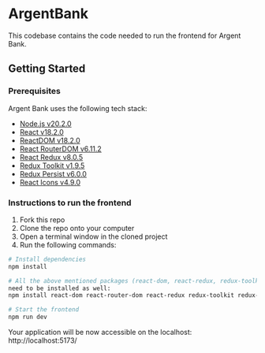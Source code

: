 # ArgentBank

This codebase contains the code needed to run the frontend for Argent Bank.

## Getting Started

### Prerequisites

Argent Bank uses the following tech stack:

- [Node.js v20.2.0](https://nodejs.org/en/)
- [React v18.2.0](https://react.dev/)
- [ReactDOM v18.2.0](https://react.dev/reference/react-dom)
- [React RouterDOM v6.11.2](https://reactrouter.com/en/main)
- [React Redux v8.0.5](https://react-redux.js.org/)
- [Redux Toolkit v1.9.5](https://redux-toolkit.js.org/)
- [Redux Persist v6.0.0](https://github.com/rt2zz/redux-persist)
- [React Icons v4.9.0](https://react-icons.github.io/react-icons/)

### Instructions to run the frontend

1. Fork this repo
2. Clone the repo onto your computer
3. Open a terminal window in the cloned project
4. Run the following commands:

```bash
# Install dependencies
npm install 

# All the above mentioned packages (react-dom, react-redux, redux-toolkit, redux-persist, react-icons )
need to be installed as well:
npm install react-dom react-router-dom react-redux redux-toolkit redux-persist react-icons

# Start the frontend
npm run dev
```

Your application will be now accessible on the localhost:  http://localhost:5173/
